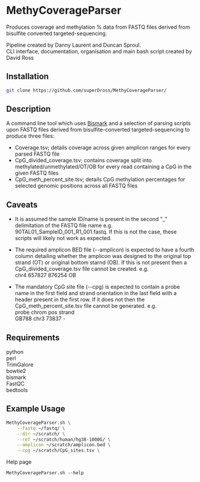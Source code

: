 # MethyCoverageParser
Produces coverage and methylation % data from FASTQ files derived from bisulfite converted targeted-sequencing.

Pipeline created by Danny Laurent and Duncan Sproul. <br />
CLI interface, documentation, organisation and main bash script created by David Ross

## Installation
```bash
git clone https://github.com/superDross/MethyCoverageParser/
```

## Description
A command line tool which uses [Bismark](https://www.bioinformatics.babraham.ac.uk/projects/bismark/) and a selection of parsing scripts upon FASTQ files derived from bisulfite-converted targeted-sequencing to produce three files:
- Coverage.tsv; details coverage across given amplicon ranges for every parsed FASTQ file 
- CpG_divided_coverage.tsv; contains coverage split into methylated/unmethylated/OT/OB for every read containing a CpG in the given FASTQ files 
- CpG_meth_percent_site.tsv; details CpG methylation percentages for selected genomic positions across all FASTQ files 

## Caveats
- It is assumed the sample ID/name is present in the second "_" delimitation of the FASTQ file name e.g. 90TAL01_SampleID_001_R1_001.fastq. If this is not the case, these scripts will likely not work as expected. 

- The required amplicon BED file (--amplicon) is expected to have a fourth column detailing whether the amplicon was designed to the original top strand (OT) or original bottom starnd (OB). If this is not present then a CpG_divided_coverage.tsv file cannot be created. e.g. <br />
       chr4 657827  876254  OB

- The mandatory CpG site file (--cpg) is expected to contain a probe name in the first field and strand orientation in the last field with a header present in the first row. If it does not then the CpG_meth_percent_site.tsv file cannot be generated. e.g. <br />
        probe chrom pos strand <br />
        GB788 chr3  73837 -

## Requirements
python <br />
perl <br />
TrimGalore <br />
bowtie2 <br />
bismark <br />
FastQC <br />
bedtools

## Example Usage
```bash
MethyCoverageParser.sh \
	--fastq ~/fastq/ \
	--dir ~/scratch/ \
	--ref ~/scratch/human/hg38-1000G/ \
	--amplicon ~/scratch/amplicon.bed \
	--cpg ~/scratch/CpG_sites.tsv \
```
Help page
```
MethyCoverageParser.sh --help
```


